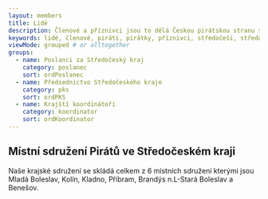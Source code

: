 ```yaml
---
layout: members
title: Lidé
description: Členové a příznivci jsou to dělá Českou pirátskou stranu silnou. Seznamte se Piráty ve Středočeském kraji.
keywords: lidé, členové, piráti, pirátky, příznivci, středočeši, středočeský kraj
viewMode: grouped # or alltogether
groups:
  - name: Poslanci za Středočeský kraj
    category: poslanec
    sort: ordPoslanec
  - name: Předsednictvo Středočeského kraje
    category: pks
    sort: ordPKS
  - name: Krajští koordinátoři
    category: koordinator
    sort: ordKoordinator
---
```


## Místní sdružení Pirátů ve Středočeském kraji

Naše krajské sdružení se skládá celkem z 6 místních sdružení kterými jsou Mladá Boleslav, Kolín, Kladno, Příbram, Brandýs n.L-Stará Boleslav a Benešov.


